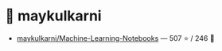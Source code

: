 # 👤 maykulkarni

- [maykulkarni/Machine-Learning-Notebooks](https://github.com/maykulkarni/Machine-Learning-Notebooks) — 507 ⭐️ / 246 🍴
